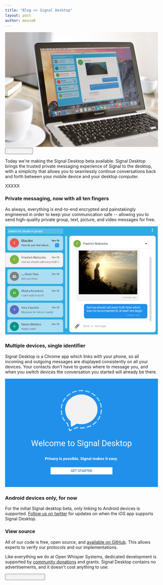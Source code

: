 ```yaml
---
title: "Blog >> Signal Desktop"
layout: post
author: moxie0
---
```


<img src="/blog/images/signal-desktop-placed.png" alt="Signal Desktop"/>

<button type="button" class="btn btn-info install">
  <a href="#" class="prefinery-form-cta" style="color: white;">Join the beta</a>
</button>

Today we're making the Signal Desktop beta available. Signal Desktop brings the
trusted private messaging experience of Signal to the desktop, with a simplicity
that allows you to seamlessly continue conversations back and forth between
your mobile device and your desktop computer.

XXXXX

### Private messaging, now with all ten fingers

As always, everything is end-to-end encrypted and painstakingly engineered in order to keep your communication
safe -- allowing you to send high-quality private group, text, picture, and video messages for free.

<img src="/blog/images/signal-desktop-screenshot.png"/>

### Multiple devices, single identifier

Signal Desktop is a Chrome app which links with your phone, so all incoming and outgoing messages
are displayed consistently on all your devices.  Your contacts don't have to guess
where to message you, and when you switch devices the conversation you started
will already be there.

<img src="/blog/images/signal-desktop-splash.png"/>

### Android devices only, for now

For the initial Signal desktop beta, only linking to Android devices is supported.
[Follow us on twitter](https://twitter.com/whispersystems) for updates on when the
iOS app supports Signal Desktop.

### View source

All of our code is free, open source, and [available on GitHub](https://github.com/WhisperSystems).  This allows experts
to verify our protocols and our implementations.

Like everything we do at Open Whisper Systems, dedicated development is supported by
[community donations](https://freedom.press/bundle/encryption-tools-journalists) and grants. Signal Desktop contains
no advertisements, and it doesn't cost anything to use.

<button type="button" class="btn btn-info install">
  <a href="#" class="prefinery-form-cta" style="color: white;">Join the beta today!</a>
</button>


<script type="text/javascript">
var _pfy = _pfy || [];(function(){function pfy_load(){var pfys=document.createElement('script');pfys.type='text/javascript';pfys.async=true;pfys.src='https://openwhispersystems.prefinery.com/widget/v2/zjjk5j7a.js';var pfy=document.getElementsByTagName('script')[0];pfy.parentNode.insertBefore(pfys,pfy);}if (window.attachEvent){window.attachEvent('onload',pfy_load);}else{window.addEventListener('load',pfy_load,false);}})();
</script>